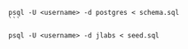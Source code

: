 
    psql -U <username> -d postgres < schema.sql
    ```

    psql -U <username> -d jlabs < seed.sql

